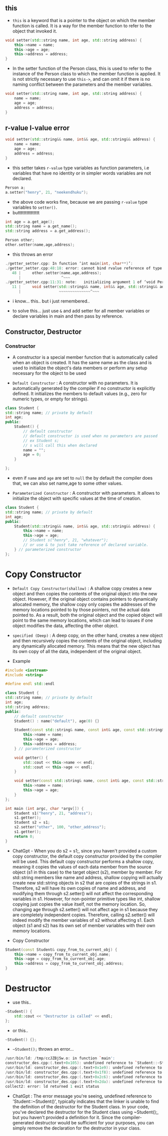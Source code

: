 ## this

- `this` is a keyword that is a pointer to the object on which the member function is called. It is a way for the member function to refer to the object that invoked it.
```c++
void setter(std::string name, int age, std::string address) {
    this->name = name;
    this->age = age;
    this->address = address;
}
```
- In the setter function of the Person class, this is used to refer to the instance of the Person class to which the member function is applied. It is not strictly necessary to use `this->`, and can omit it if there is no naming conflict between the parameters and the member variables.

```c++
void setter(std::string name, int age, std::string address) {
    name = name;
    age = age;
    address = address;
}
```

## r-value l-value error

```c++
void setter(std::string&& name, int&& age, std::string&& address) {
    name = name;
    age = age;
    address = address;
}
```

- this setter takes `r-value` type variables as function parameters, i.e variables that have no identity or in simpler words variables are not declared.

```c++
Person a;
a.setter("henry", 21, "neekendhuku");
```
- the above code works fine, because we are passing `r-value` type variables to `setter()`.
- buttttttttttttttt

```c++
int age = a.get_age();
std::string name = a.get_name();
std::string address = a.get_address();

Person other;
other.setter(name,age,address);
```
- this throws an error

```c++
./getter_setter.cpp: In function ‘int main(int, char**)’:
./getter_setter.cpp:48:18: error: cannot bind rvalue reference of type ‘std::string&&’ {aka ‘std::__cxx11::basic_string<char>&&’} to lvalue of type ‘std::string’ {aka ‘std::__cxx11::basic_string<char>’}
   48 |     other.setter(name,age,address);
      |                  ^~~~
./getter_setter.cpp:11:31: note:   initializing argument 1 of ‘void Person::setter(std::string&&, int&&, std::string&&)’
   11 |     void setter(std::string&& name, int&& age, std::string&& address) {
      |                 ~~~~~~~~~~~~~~^~~~
```

- i know... this.. but i just remembered..

- to solve this... just use `&` and add setter for all member variables or declare variables in main and then pass by reference.

## Constructor, Destructor

### Constructor

- A constructor is a special member function that is automatically called when an object is created. It has the same name as the class and is used to initialize the object's data members or perform any setup necessary for the object to be used

- `Default Constructor` : A constructor with no parameters. It is automatically generated by the compiler if no constructor is explicitly defined. It initializes the members to default values (e.g., zero for numeric types, or empty for strings).

```c++
class Student {
std::string name; // private by default
int age;
public:
    Student() {
        // default constructor
        // default constructor is used when no parameters are passed
        // ex Student s;
        // s will call this when declared
        name = "";
        age = 0;
    }

};
```
- even if `name` and `age` are set to `null` the by default the compiler does that, we can also set name,age to some other values.

- `Parameterized Constructor` :  A constructor with parameters. It allows to initialize the object with specific values at the time of creation.

```c++
class Student {
std::string name; // private by default
int age;
public:
    Student(std::string&& name, int&& age, std::string&& address) {
        this->name = name;
        this->age = age;
        // Student s("henry", 21, "whatever");
        // or use & to just take reference of declared variable.
    } // parameterized constructor
};
```

# Copy Constructor

- `Default Copy Constructor(shallow)` : A shallow copy creates a new object and then copies the contents of the original object into the new object. However, if the original object contains pointers to dynamically allocated memory, the shallow copy only copies the addresses of the memory locations pointed to by those pointers, not the actual data pointed to. As a result, both the original object and the copied object will point to the same memory locations, which can lead to issues if one object modifies the data, affecting the other object.
- `specified (Deep)` : A deep copy, on the other hand, creates a new object and then recursively copies the contents of the original object, including any dynamically allocated memory. This means that the new object has its own copy of all the data, independent of the original object.

- Example

```c++
#include <iostream>
#include <string>

#define endl std::endl

class Student {
std::string name; // private by default
int age;
std::string address;
public:
    // default constructor
    Student() : name("default"), age(0) {}

    Student(const std::string& name, const int& age, const std::string& address) {
        this->name = name;
        this->age = age;
        this->address = address;
    } // parameterized constructor

    void getter() {
        std::cout << this->name << endl;
        std::cout << this->age << endl;
    }

    void setter(const std::string& name, const int& age, const std::string& address) {
        this->name = name;
        this->age = age;
    }
};

int main (int argc, char *argv[]) {
    Student s1("henry", 21, "address");
    s1.getter();
    Student s2 = s1;
    s2.setter("other", 100, "other_address");
    s1.getter();
    return 0;
}
```

- ChatGpt - When you do s2 = s1;, since you haven't provided a custom copy constructor, the default copy constructor provided by the compiler will be used. This default copy constructor performs a shallow copy, meaning it copies the values of each data member from the source object (s1 in this case) to the target object (s2), member by member. For std::string members like name and address, shallow copying will actually create new std::string objects in s2 that are copies of the strings in s1. Therefore, s2 will have its own copies of name and address, and modifying them through s2.setter() will not affect the corresponding variables in s1. However, for non-pointer primitive types like int, shallow copying just copies the value itself, not the memory location. So, changing age through s2.setter() will not affect age in s1 because they are completely independent copies. Therefore, calling s2.setter() will indeed modify the member variables of s2 without affecting s1. Each object (s1 and s2) has its own set of member variables with their own memory locations.

- Copy Constructor

```c++
Student(const Student& copy_from_to_current_obj) {
    this->name = copy_from_to_current_obj.name;
    this->age = copy_from_to_current_obj.age;
    this->address = copy_from_to_current_obj.address;
}
```

# Destructor

- use this..

```c++
~Student() {
    std::cout << "Destructor is called" << endl;
};
```

- or this..

```c++
~Student() {};
```


- `~Student();` throws an error...

```c++
/usr/bin/ld: /tmp/ccJZBjSw.o: in function `main':
constructor_des.cpp:(.text+0x105): undefined reference to `Student::~Student()'
/usr/bin/ld: constructor_des.cpp:(.text+0x1e9): undefined reference to `Student::~Student()'
/usr/bin/ld: constructor_des.cpp:(.text+0x1f8): undefined reference to `Student::~Student()'
/usr/bin/ld: constructor_des.cpp:(.text+0x2c6): undefined reference to `Student::~Student()'
/usr/bin/ld: constructor_des.cpp:(.text+0x2da): undefined reference to `Student::~Student()'
collect2: error: ld returned 1 exit status
```

- ChatGpt : The error message you're seeing, undefined reference to 'Student::~Student()', typically indicates that the linker is unable to find the definition of the destructor for the Student class. In your code, you've declared the destructor for the Student class using ~Student();, but you haven't provided a definition for it. Since the compiler-generated destructor would be sufficient for your purposes, you can simply remove the declaration for the destructor in your class.

